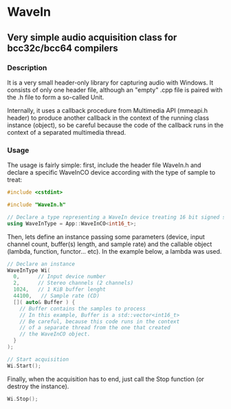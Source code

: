 # WaveIn
## Very simple audio acquisition class for bcc32c/bcc64 compilers

### Description

It is a very small header-only library for capturing audio with Windows. It consists of only one header file, although an "empty" .cpp file is paired with the .h file to form a so-called Unit.

Internally, it uses a callback procedure from Multimedia API (mmeapi.h header) to produce another callback in the context of the running class instance (object), so be careful because the code of the callback runs in the context of a separated multimedia thread. 

### Usage

The usage is fairly simple: first, include the header file WaveIn.h and declare a specific WaveInCO device according with the type of sample to treat:

```cpp
#include <cstdint>

#include "WaveIn.h"

// Declare a type representing a WaveIn device treating 16 bit signed samples
using WaveInType = App::WaveInCO<int16_t>;
```

Then, lets define an instance passing some parameters (device, input channel count, buffer(s) length, and sample rate) and the callable object (lambda, function, functor... etc). In the example below, a lambda was used.

```cpp
// Declare an instance
WaveInType Wi( 
  0,      // Input device number 
  2,      // Stereo channels (2 channels)
  1024,   // 1 KiB buffer lenght
  44100,   // Sample rate (CD)
  []( auto& Buffer ) {
    // Buffer contains the samples to process
    // In this example, Buffer is a std::vector<int16_t> 
    // Be careful, because this code runs in the context 
    // of a separate thread from the one that created 
    // the WaveInCO object.
  }
);

// Start acquisition
Wi.Start(); 
```

Finally, when the acquisition has to end, just call the Stop function (or destroy the instance).

```cpp
Wi.Stop();
```

